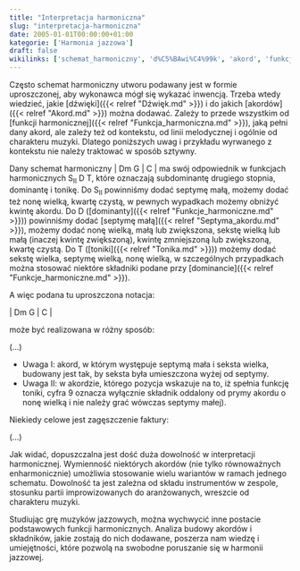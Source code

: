 ```yaml
---
title: "Interpretacja harmoniczna"
slug: "interpretacja-harmoniczna"
date: 2005-01-01T00:00:00+01:00
kategorie: ['Harmonia jazzowa']
draft: false
wikilinks: ['schemat_harmoniczny', 'd%C5%BAwi%C4%99k', 'akord', 'funkcja_harmoniczna', 'dominanta', 'septyma_akordu', 'tonika', 'dominanta']
---
```

Często schemat harmoniczny<!-- link nie odnosił się do niczego: 'Interpretacja harmoniczna' ('content/książka/Interpretacja_harmoniczna.md') links to 'schemat_harmoniczny' ('content/książka/schemat_harmoniczny.md') and that does not exist --> utworu
podawany jest w formie uproszczonej, aby wykonawca mógł się wykazać
inwencją. Trzeba wtedy wiedzieć, jakie [dźwięki]({{< relref "Dźwięk.md" >}}) i do
jakich [akordów]({{< relref "Akord.md" >}}) można dodawać. Zależy to przede
wszystkim od [funkcji harmonicznej]({{< relref "Funkcja_harmoniczna.md" >}}),
jaką pełni dany akord, ale zależy też od kontekstu, od linii
melodycznej i ogólnie od charakteru muzyki. Dlatego poniższych uwag i
przykładu wyrwanego z kontekstu nie należy traktować w sposób sztywny.

Dany schemat harmoniczny | Dm G | C | ma swój odpowiednik w funkcjach
harmonicznych S<sub>II</sub> D T, które oznaczają subdominantę drugiego
stopnia, dominantę i tonikę. Do S<sub>II</sub> powinniśmy dodać septymę
małą, możemy dodać też nonę wielką, kwartę czystą, w pewnych wypadkach
możemy obniżyć kwintę akordu. Do D ([dominanty]({{< relref "Funkcje_harmoniczne.md" >}}))
powinniśmy dodać [septymę małą]({{< relref "Septyma_akordu.md" >}}), możemy dodać
nonę wielką, małą lub zwiększona, sekstę wielką lub małą (inaczej kwintę
zwiększoną), kwintę zmniejszoną lub zwiększoną, kwartę czystą. Do T
([toniki]({{< relref "Tonika.md" >}})) możemy dodać sekstę wielka, septymę
wielką, nonę wielką, w szczególnych przypadkach można stosować niektóre
składniki podane przy [dominancie]({{< relref "Funkcje_harmoniczne.md" >}}).

A więc podana tu uproszczona notacja:

| Dm G | C |

może być realizowana w różny sposób:

(...)

  - Uwaga I: akord, w którym występuje septymą mała i seksta wielka,
    budowany jest tak, by seksta była umieszczona wyżej od septymy.
  - Uwaga II: w akordzie, którego pozycja wskazuje na to, iż spełnia
    funkcję toniki, cyfra 9 oznacza wyłącznie składnik oddalony od prymy
    akordu o nonę wielką i nie należy grać wówczas septymy małej).

Niekiedy celowe jest zagęszczenie faktury:

(...)

Jak widać, dopuszczalna jest dość duża dowolność w interpretacji
harmonicznej. Wymienność niektórych akordów (nie tylko równoważnych
enharmonicznie) umożliwia stosowanie wielu wariantów w ramach jednego
schematu. Dowolność ta jest zależna od składu instrumentów w zespole,
stosunku partii improwizowanych do aranżowanych, wreszcie od charakteru
muzyki.

Studiując grę muzyków jazzowych, można wychwycić inne postacie
podstawowych funkcji harmonicznych. Analiza budowy akordów i składników,
jakie zostają do nich dodawane, poszerza nam wiedzę i umiejętności,
które pozwolą na swobodne poruszanie się w harmonii jazzowej.

